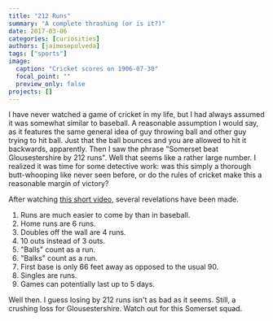 ```yaml
---
title: "212 Runs"
summary: "A complete thrashing (or is it?)"
date: 2017-03-06
categories: [curiosities]
authors: [jaimesepulveda]
tags: ["sports"]
image:
  caption: "Cricket scores on 1906-07-30"
  focal_point: ""
  preview_only: false
projects: []
---
```

I have never watched a game of cricket in my life, but I had always assumed it was somewhat similar to baseball. A reasonable assumption I would say, as it features the same general idea of guy throwing ball and other guy trying to hit ball. Just that the ball bounces and you are allowed to hit it backwards, apparently. Then I saw the phrase "Somerset beat Glousestershire by 212 runs". Well that seems like a rather large number. I realized it was time for some detective work: was this simply a thorough butt-whooping like never seen before, or do the rules of cricket make this a reasonable margin of victory?

After watching [this short video](https://www.youtube.com/watch?feature=player_embedded&v=AqtpNkMvj5Y), several revelations have been made.

1. Runs are much easier to come by than in baseball.
2. Home runs are 6 runs.
3. Doubles off the wall are 4 runs.
4. 10 outs instead of 3 outs.
5. "Balls" count as a run.
6. "Balks" count as a run.
7. First base is only 66 feet away as opposed to the usual 90.
8. Singles are runs.
9. Games can potentially last up to 5 days.

Well then. I guess losing by 212 runs isn't as bad as it seems. Still, a crushing loss for Glousestershire. Watch out for this Somerset squad.

